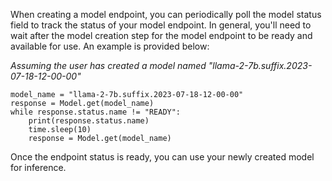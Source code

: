 When creating a model endpoint, you can periodically poll the model status field to
track the status of your model endpoint. In general, you'll need to wait after the 
model creation step for the model endpoint to be ready and available for use.
An example is provided below: 

*Assuming the user has created a model named "llama-2-7b.suffix.2023-07-18-12-00-00"*
```
model_name = "llama-2-7b.suffix.2023-07-18-12-00-00"
response = Model.get(model_name)
while response.status.name != "READY":
    print(response.status.name)
    time.sleep(10)
    response = Model.get(model_name)
```

Once the endpoint status is ready, you can use your newly created model for inference.